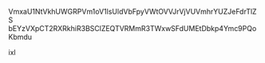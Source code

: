 VmxaU1NtVkhUWGRPVm1oV1lsUldVbFpyVWtOVVJrVjVUVmhrYUZJeFdrTlZS
bEYzVXpCT2RXRkhiR3BSClZEQTVRMmR3TWxwSFdUMEtDbkp4Ymc9PQoKbmdu

ixl